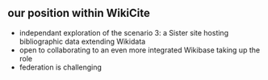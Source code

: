 ## our position within WikiCite
* independant exploration of the scenario 3: a Sister site hosting bibliographic data extending Wikidata
* open to collaborating to an even more integrated Wikibase taking up the role
* federation is challenging
